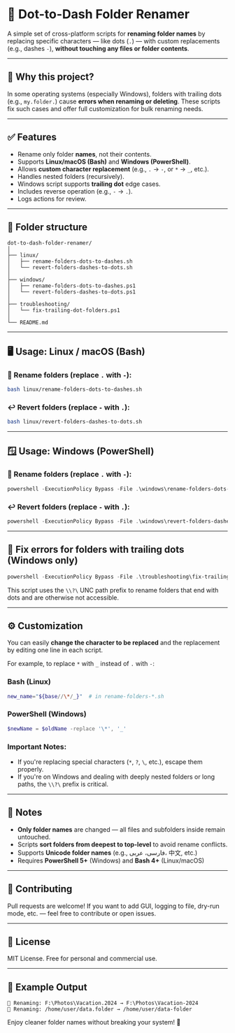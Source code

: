 # 📁 Dot-to-Dash Folder Renamer

A simple set of cross-platform scripts for **renaming folder names** by replacing specific characters — like dots (`.`) — with custom replacements (e.g., dashes `-`), **without touching any files or folder contents**.

---

## 🧠 Why this project?

In some operating systems (especially Windows), folders with trailing dots (e.g., `my.folder.`) cause **errors when renaming or deleting**. These scripts fix such cases and offer full customization for bulk renaming needs.

---

## ✅ Features

- Rename only folder **names**, not their contents.
- Supports **Linux/macOS (Bash)** and **Windows (PowerShell)**.
- Allows **custom character replacement** (e.g., `.` → `-`, or `*` → `_`, etc.).
- Handles nested folders (recursively).
- Windows script supports **trailing dot** edge cases.
- Includes reverse operation (e.g., `-` → `.`).
- Logs actions for review.

---

## 📂 Folder structure

```
dot-to-dash-folder-renamer/
│
├── linux/
│   ├── rename-folders-dots-to-dashes.sh
│   └── revert-folders-dashes-to-dots.sh
│
├── windows/
│   ├── rename-folders-dots-to-dashes.ps1
│   └── revert-folders-dashes-to-dots.ps1
│
├── troubleshooting/
│   └── fix-trailing-dot-folders.ps1
│
└── README.md
```

---

## 🖥️ Usage: Linux / macOS (Bash)

### 🔁 Rename folders (replace `.` with `-`):

```bash
bash linux/rename-folders-dots-to-dashes.sh
```

### ↩️ Revert folders (replace `-` with `.`):

```bash
bash linux/revert-folders-dashes-to-dots.sh
```

---

## 🪟 Usage: Windows (PowerShell)

### 🔁 Rename folders (replace `.` with `-`):

```powershell
powershell -ExecutionPolicy Bypass -File .\windows\rename-folders-dots-to-dashes.ps1
```

### ↩️ Revert folders (replace `-` with `.`):

```powershell
powershell -ExecutionPolicy Bypass -File .\windows\revert-folders-dashes-to-dots.ps1
```

---

## 🚫 Fix errors for folders with trailing dots (Windows only)

```powershell
powershell -ExecutionPolicy Bypass -File .\troubleshooting\fix-trailing-dot-folders.ps1
```

This script uses the `\\?\` UNC path prefix to rename folders that end with dots and are otherwise not accessible.

---

## ⚙️ Customization

You can easily **change the character to be replaced** and the replacement by editing one line in each script.

For example, to replace `*` with `_` instead of `.` with `-`:

### Bash (Linux)

```bash
new_name="${base//\*/_}"  # in rename-folders-*.sh
```

### PowerShell (Windows)

```powershell
$newName = $oldName -replace '\*', '_'
```

### Important Notes:
- If you're replacing special characters (`*`, `?`, `\`, etc.), escape them properly.
- If you're on Windows and dealing with deeply nested folders or long paths, the `\\?\` prefix is critical.

---

## 📌 Notes

- **Only folder names** are changed — all files and subfolders inside remain untouched.
- Scripts **sort folders from deepest to top-level** to avoid rename conflicts.
- Supports **Unicode folder names** (e.g., فارسی، عربی، 中文, etc.)
- Requires **PowerShell 5+** (Windows) and **Bash 4+** (Linux/macOS)

---

## 🤝 Contributing

Pull requests are welcome! If you want to add GUI, logging to file, dry-run mode, etc. — feel free to contribute or open issues.

---

## 📄 License

MIT License. Free for personal and commercial use.

---

## 💬 Example Output

```
📁 Renaming: F:\Photos\Vacation.2024 → F:\Photos\Vacation-2024
📁 Renaming: /home/user/data.folder → /home/user/data-folder
```

Enjoy cleaner folder names without breaking your system! 🚀
